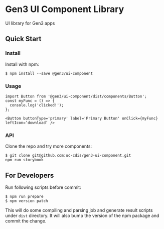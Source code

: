 # Gen3 UI Component Library

UI library for Gen3 apps

## Quick Start
### Install
Install with npm:
```
$ npm install --save @gen3/ui-component
```
### Usage
```
import Button from '@gen3/ui-component/dist/components/Button';
const myFunc = () => {
  console.log('clicked!');
};

<Button buttonType='primary' label='Primary Button' onClick={myFunc} leftIcon=’download’ />
```

### API
Clone the repo and try more components:
```
$ git clone git@github.com:uc-cdis/gen3-ui-component.git
npm run storybook
```

## For Developers
Run following scripts before commit:
```
$ npm run prepare
$ npm version patch
```
This will do some compiling and parsing job and generate result scripts under `dist` directory.
It will also bump the version of the npm package and commit the change.

